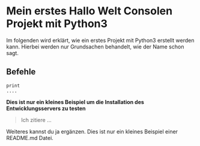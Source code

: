 # Mein erstes Hallo Welt Consolen Projekt mit Python3
Im folgenden wird erklärt, wie ein erstes Projekt mit Python3 erstellt werden kann.
Hierbei werden nur Grundsachen behandelt, wie der Name schon sagt.

## Befehle

```Shell
print
....
```
**Dies ist nur ein kleines Beispiel um die Installation des Entwicklungsservers zu testen**

> Ich zitiere ...

Weiteres kannst du ja ergänzen. Dies ist nur ein kleines Beispiel einer README.md Datei.
